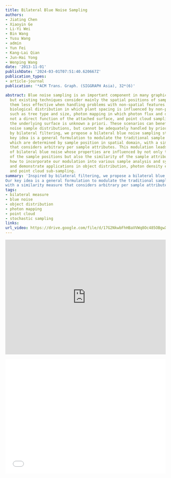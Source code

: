```yaml
---
title: Bilateral Blue Noise Sampling
authors:
- Jiating Chen
- Xiaoyin Ge
- Li-Yi Wei
- Bin Wang
- Yusu Wang
- admin
- Yun Fei
- Kang-Lai Qian
- Jun-Hai Yong
- Wenping Wang
date: '2013-11-01'
publishDate: '2024-03-01T07:51:40.620667Z'
publication_types:
- article-journal
publication: '*ACM Trans. Graph. (SIGGRAPH Asia), 32*(6)'

abstract: Blue noise sampling is an important component in many graphics applications,
  but existing techniques consider mainly the spatial positions of samples, making
  them less effective when handling problems with non-spatial features. Examples include
  biological distribution in which plant spacing is influenced by non-positional factors
  such as tree type and size, photon mapping in which photon flux and direction are
  not a direct function of the attached surface, and point cloud sampling in which
  the underlying surface is unknown a priori. These scenarios can benefit from blue
  noise sample distributions, but cannot be adequately handled by prior art. Inspired
  by bilateral filtering, we propose a bilateral blue noise sampling strategy. Our
  key idea is a general formulation to modulate the traditional sample distance measures,
  which are determined by sample position in spatial domain, with a similarity measure
  that considers arbitrary per sample attributes. This modulation leads to the notion
  of bilateral blue noise whose properties are influenced by not only the uniformity
  of the sample positions but also the similarity of the sample attributes. We describe
  how to incorporate our modulation into various sample analysis and synthesis methods,
  and demonstrate applications in object distribution, photon density estimation,
  and point cloud sub-sampling.
summary: 'Inspired by bilateral filtering, we propose a bilateral blue noise sampling strategy.
Our key idea is a general formulation to modulate the traditional sample distance measures,
with a similarity measure that considers arbitrary per sample attributes.'
tags:
- bilateral measure
- blue noise
- object distribution
- photon mapping
- point cloud
- stochastic sampling
links:
url_video: https://drive.google.com/file/d/17G2NkwbFhHBaVVWq8Oc485OBgwX6WNp7/view
---
```


<p align="center">
<iframe width="100%" height="360" src="https://www.youtube.com/embed/hTBN_RB6JeY?si=MxKgqJ44lP26D7ar" title="YouTube video player" frameborder="0" allow="accelerometer; autoplay; clipboard-write; encrypted-media; gyroscope; picture-in-picture; web-share" allowfullscreen></iframe>
</p>
<p align="center">
<iframe width="100%" height="360" src="//player.bilibili.com/player.html?aid=640335433&bvid=BV1EY4y1W7aG&cid=563601335&p=1" scrolling="no" border="0" frameborder="no" framespacing="0" allowfullscreen="true"> </iframe>
</p>
